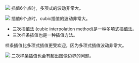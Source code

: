 ![](多项式插值.png)
插值6个点时，多项式的波动非常大。

![](cubic.png)
插值6个点时，cubic插值的波动非常大。
- 三次插值法 (cubic interpolation method)是一种多项式插值法。
- 三次样条插值也是一种插值方法。

样条插值比多项式插值更受欢迎，因为多项式插值波动非常大。

![](quadratic.png)
二次样条插值也会有超出图像边界的问题。